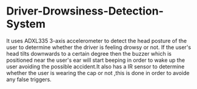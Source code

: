 # Driver-Drowsiness-Detection-System
It uses ADXL335 3-axis accelerometer to detect the head posture of the user to determine whether the driver is feeling drowsy or not.
If the user's head tilts downwards to a certain degree then the buzzer which is positioned near the user's ear will start beeping in order to wake up the user avoiding the possible accident.It also has a IR sensor to determine whether the user is wearing the cap or not ,this is done in order to avoide any false triggers.


